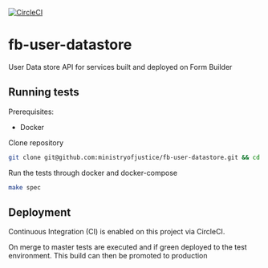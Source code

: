 [![CircleCI](https://circleci.com/gh/ministryofjustice/fb-user-datastore/tree/master.svg?style=svg)](https://circleci.com/gh/ministryofjustice/fb-user-datastore/tree/master)

# fb-user-datastore

User Data store API for services built and deployed on Form Builder

## Running tests

Prerequisites:

- Docker

Clone repository

```sh
git clone git@github.com:ministryofjustice/fb-user-datastore.git && cd fb-user-datastore.git
```

Run the tests through docker and docker-compose

```sh
make spec
```

## Deployment

Continuous Integration (CI) is enabled on this project via CircleCI.

On merge to master tests are executed and if green deployed to the test environment. This build can then be promoted to production
